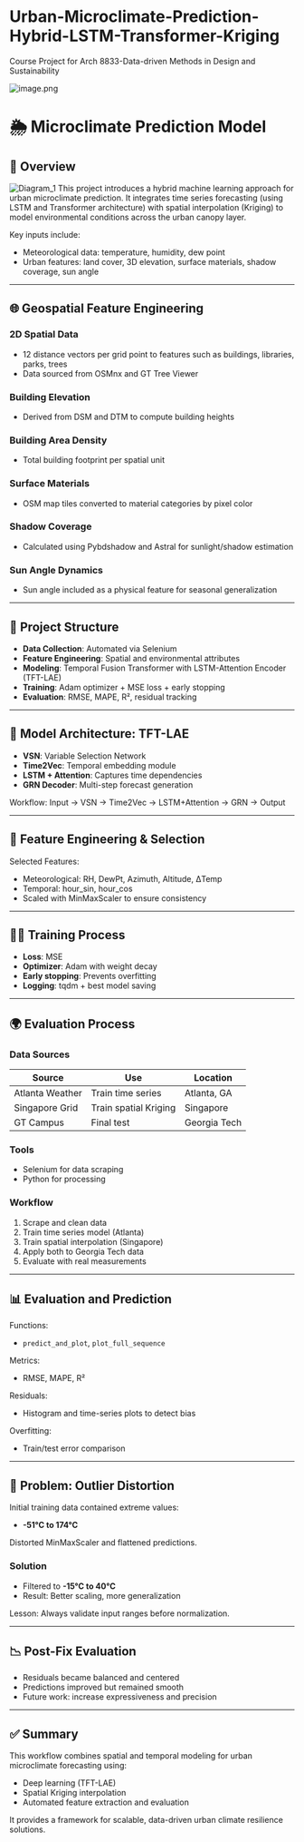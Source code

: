 # Urban-Microclimate-Prediction-Hybrid-LSTM-Transformer-Kriging
Course Project for Arch 8833-Data-driven Methods in Design and Sustainability

![image.png](images/image.png)


# 🌦️ Microclimate Prediction Model

## 🧭 Overview
![Diagram_1](images/Diagram_1.jpg)
This project introduces a hybrid machine learning approach for urban microclimate prediction. It integrates time series forecasting (using LSTM and Transformer architecture) with spatial interpolation (Kriging) to model environmental conditions across the urban canopy layer.

Key inputs include:
- Meteorological data: temperature, humidity, dew point
- Urban features: land cover, 3D elevation, surface materials, shadow coverage, sun angle

---

## 🌐 Geospatial Feature Engineering

### 2D Spatial Data
- 12 distance vectors per grid point to features such as buildings, libraries, parks, trees
- Data sourced from OSMnx and GT Tree Viewer

### Building Elevation
- Derived from DSM and DTM to compute building heights

### Building Area Density
- Total building footprint per spatial unit

### Surface Materials
- OSM map tiles converted to material categories by pixel color

### Shadow Coverage
- Calculated using Pybdshadow and Astral for sunlight/shadow estimation

### Sun Angle Dynamics
- Sun angle included as a physical feature for seasonal generalization

---

## 📁 Project Structure
- **Data Collection**: Automated via Selenium
- **Feature Engineering**: Spatial and environmental attributes
- **Modeling**: Temporal Fusion Transformer with LSTM-Attention Encoder (TFT-LAE)
- **Training**: Adam optimizer + MSE loss + early stopping
- **Evaluation**: RMSE, MAPE, R², residual tracking

---

## 🧠 Model Architecture: TFT-LAE

- **VSN**: Variable Selection Network
- **Time2Vec**: Temporal embedding module
- **LSTM + Attention**: Captures time dependencies
- **GRN Decoder**: Multi-step forecast generation

Workflow: Input → VSN → Time2Vec → LSTM+Attention → GRN → Output

---

## 🧮 Feature Engineering & Selection

Selected Features:
- Meteorological: RH, DewPt, Azimuth, Altitude, ΔTemp
- Temporal: hour_sin, hour_cos
- Scaled with MinMaxScaler to ensure consistency

---

## 🏋️‍♂️ Training Process
- **Loss**: MSE
- **Optimizer**: Adam with weight decay
- **Early stopping**: Prevents overfitting
- **Logging**: tqdm + best model saving

---

## 🌍 Evaluation Process

### Data Sources
| Source | Use | Location |
|--------|-----|----------|
| Atlanta Weather | Train time series | Atlanta, GA |
| Singapore Grid | Train spatial Kriging | Singapore |
| GT Campus | Final test | Georgia Tech |

### Tools
- Selenium for data scraping
- Python for processing

### Workflow
1. Scrape and clean data
2. Train time series model (Atlanta)
3. Train spatial interpolation (Singapore)
4. Apply both to Georgia Tech data
5. Evaluate with real measurements

---

## 📊 Evaluation and Prediction

Functions:
- `predict_and_plot`, `plot_full_sequence`

Metrics:
- RMSE, MAPE, R²

Residuals:
- Histogram and time-series plots to detect bias

Overfitting:
- Train/test error comparison

---

## 🐞 Problem: Outlier Distortion

Initial training data contained extreme values:
- **-51°C to 174°C**

Distorted MinMaxScaler and flattened predictions.

### Solution
- Filtered to **-15°C to 40°C**
- Result: Better scaling, more generalization

Lesson: Always validate input ranges before normalization.

---

## 📉 Post-Fix Evaluation
- Residuals became balanced and centered
- Predictions improved but remained smooth
- Future work: increase expressiveness and precision

---

## ✅ Summary

This workflow combines spatial and temporal modeling for urban microclimate forecasting using:
- Deep learning (TFT-LAE)
- Spatial Kriging interpolation
- Automated feature extraction and evaluation

It provides a framework for scalable, data-driven urban climate resilience solutions.



